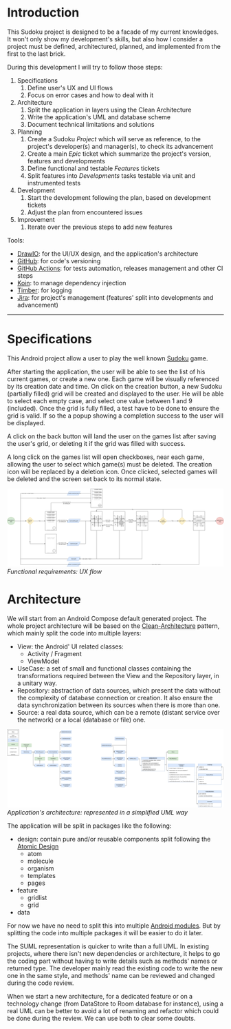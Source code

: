 # Introduction
This Sudoku project is designed to be a facade of my current knowledges.
It won't only show my development's skills, but also how I consider a project must be defined, architectured, planned, and implemented from the first to the last brick.

During this development I will try to follow those steps:
1. Specifications
   1. Define user's UX and UI flows
   2. Focus on error cases and how to deal with it
2. Architecture
   1. Split the application in layers using the Clean Architecture
   2. Write the application's UML and database scheme
   3. Document technical limitations and solutions
3. Planning
   1. Create a Sudoku *Project* which will serve as reference, to the project's developer(s) and manager(s), to check its advancement
   2. Create a main *Epic* ticket which summarize the project's version, features and developments
   3. Define functional and testable *Feature*s tickets
   4. Split features into *Developments* tasks testable via unit and instrumented tests
4. Development
   1. Start the development following the plan, based on development tickets
   2. Adjust the plan from encountered issues
5. Improvement
   1. Iterate over the previous steps to add new features

Tools:
- [DrawIO](https://www.drawio.com/): for the UI/UX design, and the application's architecture
- [GitHub](https://github.com/): for code's versioning
- [GitHub Actions](https://docs.github.com/en/actions): for tests automation, releases management and other CI steps
- [Koin](https://insert-koin.io/): to manage dependency injection
- [Timber](https://github.com/JakeWharton/timber): for logging
- [Jira](https://www.atlassian.com/fr/software/jira): for project's management (features' split into developments and advancement)

---

# Specifications
This Android project allow a user to play the well known [Sudoku](https://fr.wikipedia.org/wiki/Sudoku) game.

After starting the application, the user will be able to see the list of his current games, or create a new one.
Each game will be visually referenced by its creation date and time.
On click on the creation button, a new Sudoku (partially filled) grid will be created and displayed to the user.
He will be able to select each empty case, and select one value between 1 and 9 (included).
Once the grid is fully filled, a test have to be done to ensure the grid is valid. If so the a popup showing a completion success to the user will be displayed.

A click on the back button will land the user on the games list after saving the user's grid, or deleting it if the grid was filled with success.

A long click on the games list will open checkboxes, near each game, allowing the user to select which game(s) must be deleted.
The creation icon will be replaced by a deletion icon. Once clicked, selected games will be deleted and the screen set back to its normal state.

![FunctionalRequirements](doc/v1.0/FunctionalRequirements.png)
*Functional requirements: UX flow*

# Architecture
We will start from an Android Compose default generated project.
The whole project architecture will be based on the [Clean-Architecture](https://medium.com/swlh/clean-architecture-in-android-a-beginner-approach-be0ce00d806b) pattern,
which mainly split the code into multiple layers:
- View: the Android' UI related classes:
  - Activity / Fragment
  - ViewModel
- UseCase: a set of small and functional classes containing the transformations required between the View and the Repository layer, in a unitary way.
- Repository: abstraction of data sources, which present the data without the complexity of database connection or creation.
It also ensure the data synchronization between its sources when there is more than one.
- Source: a real data source, which can be a remote (distant service over the network) or a local (database or file) one.

![Architecture](doc/v1.0/Architecture.png)
*Application's architecture: represented in a simplified UML way*

The application will be split in packages like the following:
- design: contain pure and/or reusable components split following the [Atomic Design](https://medium.com/@andkemal/atomic-design-a-modular-approach-to-ui-design-a93ad41c9b16)
  - atom
  - molecule
  - organism
  - templates
  - pages
- feature
  - gridlist
  - grid
- data

For now we have no need to split this into multiple [Android modules](https://developer.android.com/topic/modularization?hl=fr).
But by splitting the code into multiple packages it will be easier to do it later.

The SUML representation is quicker to write than a full UML.
In existing projects, where there isn't new dependencies or architecture, it helps to go the coding part without having to write details such as methods' names or returned type.
The developer mainly read the existing code to write the new one in the same style, and methods' name can be reviewed and changed during the code review.

When we start a new architecture, for a dedicated feature or on a technology change (from DataStore to Room database for instance), using a real UML can be better to avoid a lot of renaming and refactor which could be done during the review.
We can use both to clear some doubts.